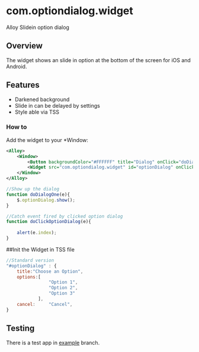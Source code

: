 # com.optiondialog.widget
Alloy Slidein option dialog

## Overview
The widget shows an slide in option at the bottom
of the screen for iOS and Android.


## Features
* Darkened background
* Slide in can be delayed by settings
* Style able via TSS


### How to

Add the widget to your *Window:

```xml
<Alloy>
	<Window>
		<Button backgroundColor="#FFFFFF" title="Dialog" onClick="doDialog" top="10dp"></Button>
		<Widget src="com.optiondialog.widget" id="optionDialog" onClick="doClickOptionDialog"></Widget>
	</Window>
</Alloy>
```

```javascript
//Show up the dialog
function doDialogOne(e){
	$.optionDialog.show();
}

//Catch event fired by clicked option dialog
function doClickOptionDialog(e){
	
	alert(e.index);
}
```

##Init the Widget in TSS file

```javascript
//Standard version
"#optionDialog" : {
	title:"Choose an Option",
	options:[
				"Option 1", 
				"Option 2",
				"Option 3"
			],
	cancel: 	"Cancel",
}
```


## Testing
There is a test app in [example](https://github.com/MichelBahl/com.optiondialog.widget/tree/example) branch.
